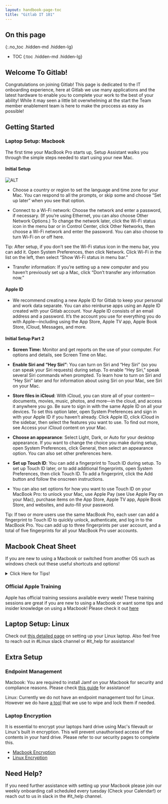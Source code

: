 ```yaml
---
layout: handbook-page-toc
title: "Gitlab IT 101"
---
```


## On this page
{:.no_toc .hidden-md .hidden-lg}

- TOC
{:toc .hidden-md .hidden-lg}

## Welcome To Gitlab!

Congratulations on joining Gitlab! This page is dedicated to the IT onboarding experience, here at Gitlab we use many applications and the latest hardware to enable you to complete your work to the best of your ability! While it may seen a little bit overwhelming at the start the Team member enablement team is here to make the proccess as easy as possible!

## Getting Started

### Laptop Setup: Macbook

The first time your MacBook Pro starts up, Setup Assistant walks you through the simple steps needed to start using your new Mac.

#### Initial Setup

![ALT](https://help.apple.com/assets/5F46CA8B094622AD463B4A64/5F46CA9D094622AD463B4A8A/en_US/cd2f81cf603fecfcc05525948f6f84fb.png)


- Choose a country or region to set the language and time zone for your Mac. You can respond to all the prompts, or skip some and choose “Set up later” when you see that option.

- Connect to a Wi-Fi network: Choose the network and enter a password, if necessary. (If youʼre using Ethernet, you can also choose Other Network Options.) To change the network later, click the Wi-Fi status icon  in the menu bar or in Control Center, click Other Networks, then choose a Wi-Fi network and enter the password. You can also choose to turn Wi-Fi on or off here.

Tip: After setup, if you don’t see the Wi-Fi status icon  in the menu bar, you can add it. Open System Preferences, then click Network. Click Wi-Fi in the list on the left, then select “Show Wi-Fi status in menu bar.”

- Transfer information: If you’re setting up a new computer and you haven’t previously set up a Mac, click “Don’t transfer any information now.”

#### Apple ID
 
- We recommend creating a new Apple ID for Gitlab to keep your personal and work data separate. You can also reinburse apps using an Apple ID created with your Gitlab account. Your Apple ID consists of an email address and a password. It’s the account you use for everything you do with Apple—including using the App Store, Apple TV app, Apple Book Store, iCloud, Messages, and more.

#### Initial Setup Part 2

- **Screen Time:** Monitor and get reports on the use of your computer. For options and details, see Screen Time on Mac.

- **Enable Siri and “Hey Siri”**: You can turn on Siri and “Hey Siri” (so you can speak your Siri requests) during setup. To enable “Hey Siri,” speak several Siri commands when prompted. To learn how to turn on Siri and “Hey Siri” later and for information about using Siri on your Mac, see Siri on your Mac.

- **Store files in iCloud**: With iCloud, you can store all of your content—documents, movies, music, photos, and more—in the cloud, and access it anywhere you go. Be sure to sign in with the same Apple ID on all your devices. To set this option later, open System Preferences and sign in with your Apple ID if you haven’t already. Click Apple ID, click iCloud in the sidebar, then select the features you want to use. To find out more, see Access your iCloud content on your Mac.

- **Choose an appearance**: Select Light, Dark, or Auto for your desktop appearance. If you want to change the choice you make during setup, open System Preferences, click General, then select an appearance option. You can also set other preferences here.

- **Set up Touch ID**: You can add a fingerprint to Touch ID during setup. To set up Touch ID later, or to add additional fingerprints, open System Preferences, then click Touch ID. To add a fingerprint, click the Add button and follow the onscreen instructions.

- You can also set options for how you want to use Touch ID on your MacBook Pro: to unlock your Mac, use Apple Pay (see Use Apple Pay on your Mac), purchase items on the App Store, Apple TV app, Apple Book Store, and websites, and auto-fill your password.

Tip: If two or more users use the same MacBook Pro, each user can add a fingerprint to Touch ID to quickly unlock, authenticate, and log in to the MacBook Pro. You can add up to three fingerprints per user account, and a total of five fingerprints for all your MacBook Pro user accounts.

## Macbook Cheat Sheet 

If you are new to using a Macbook or switched from another OS such as windows check out these useful shortcuts and options!
<details><summary>Click Here for Tips!
</summary>

![mactips2.png](./mactips2.png)

![mactips1.png](./mactips1.png)

</details>

### Official Apple Training

Apple has official training sessions available every week! These training sessions are great if you are new to using a Macbook or want some tips and insider knowledge on using a Macbook! Please check it out [here](https://events.apple.com/content/events/pst/us/en/default.html?token=xww6uj7woR0X9A3Y9qIMRkNVdH60MurN7MAvJSY75sHQxWqaTEhMjEmalXqC7MMJuZhb5dzJ1P9mLUXaAAfCMipX6qVTaNqFY_njjpamZQfrSbMYEpe-edwBN1r5nI4t-GCxEY8&a=1&l=e)

## Laptop Setup: Linux

Check out [this detailed page](https://about.gitlab.com/handbook/tools-and-tips/linux/) on setting up your Linux laptop. Also feel free to reach out in #Linux slack channel or #it_help for assistance!

## Extra Setup

### Endpoint Management

Macbook: You are required to install Jamf on your Macbook for security and compliance reasons. Please check [this guide](https://about.gitlab.com/handbook/business-technology/team-member-enablement/onboarding-access-requests/endpoint-management/jamf/#enrolling-in-jamf) for assistance!

Linux: Currently we do not have an endpoint management tool for Linux. However we do have [a tool](https://about.gitlab.com/handbook/business-technology/team-member-enablement/onboarding-access-requests/#fleet-intelligence--remote-lockwipe) that we use to wipe and lock them if needed. 

### Laptop Encryption

It is essential to encrypt your laptops hard drive using Mac's filevault or Linux's built in encryption. This will prevent unauthorised access of the contents in your hard drive. Please refer to our security pages to complete this. 

- [Macbook Encryption](https://about.gitlab.com/handbook/security/#laptop-or-desktop-system-configuration)
- [Linux Encryption](https://about.gitlab.com/handbook/tools-and-tips/linux/#initial-installation)


## Need Help?

If you need further assistance with setting up your Macbook please join our weekly onboarding call scheduled every tuesday (Check your Calendar!) or reach out to us in slack in the #it_help channel.
